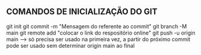 ## COMANDOS DE INICIALIZAÇÃO DO GIT ##

git init 
git commit -m "Mensagem do referente ao commit"
git branch -M main
git remote add "colocar o link do respositório online"
git push -u origin main --> só precisa ser usado na primeira vez, a partir do próximo commit pode ser usado sem determinar origin main ao final

